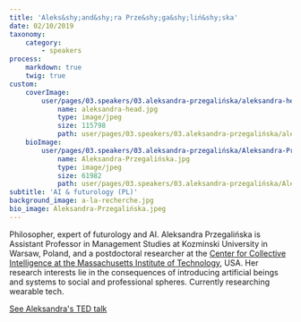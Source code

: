 ```yaml
---
title: 'Aleks&shy;and&shy;ra Prze&shy;ga&shy;liń&shy;ska'
date: 02/10/2019
taxonomy:
    category:
        - speakers
process:
    markdown: true
    twig: true
custom:
    coverImage:
        user/pages/03.speakers/03.aleksandra-przegalińska/aleksandra-head.jpg:
            name: aleksandra-head.jpg
            type: image/jpeg
            size: 115798
            path: user/pages/03.speakers/03.aleksandra-przegalińska/aleksandra-head.jpg.jpg
    bioImage:
        user/pages/03.speakers/03.aleksandra-przegalińska/Aleksandra-Przegalińska.jpg:
            name: Aleksandra-Przegalińska.jpg
            type: image/jpeg
            size: 61982
            path: user/pages/03.speakers/03.aleksandra-przegalińska/Aleksandra-Przegalińska.jpg
subtitle: 'AI & futurology (PL)'
background_image: a-la-recherche.jpg
bio_image: Aleksandra-Przegalińska.jpeg
---
```


Philosopher, expert of futurology and AI.
Aleksandra Przegalińska is Assistant Professor in Management Studies at Kozminski University in Warsaw, Poland, and a postdoctoral researcher at the [Center for Collective Intelligence at the Massachusetts Institute of Technology](https://cci.mit.edu/), USA. Her research interests lie in the consequences of introducing artificial beings and systems to social and professional spheres. Currently researching wearable tech.

[See Aleksandra's TED talk](https://www.youtube.com/watch?v=FfLYZ1q-IwM)

